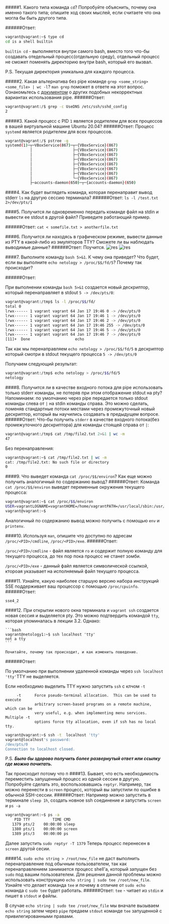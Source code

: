#####1. Какого типа команда `cd`? Попробуйте объяснить, почему она именно такого типа; опишите ход своих мыслей, если считаете что она могла бы быть другого типа.

######Ответ: 
```bash
vagrant@vagrant:~$ type cd
cd is a shell builtin
```
```builtin cd``` - выполняется внутри самого bash, вместо того что-бы
создавать отедельный процесс(отдельную среду), отдельный процесс не сможет
поменять директорию внутри bash, который его вызвал.

P.S. Текущая директория уникальна для каждого процесса.

#####2. Какая альтернатива без pipe команде `grep <some_string> <some_file> | wc -l`? `man grep` поможет в ответе на этот вопрос. Ознакомьтесь с [документом](http://www.smallo.ruhr.de/award.html) о других подобных некорректных вариантах использования pipe.
######Ответ: 
```bash
vagrant@vagrant:/$ grep -c UseDNS /etc/ssh/sshd_config
2

```


#####3. Какой процесс с PID `1` является родителем для всех процессов в вашей виртуальной машине Ubuntu 20.04?
######Ответ:
Процесс ```systemd``` является родителем для всех процессов.

```bash
vagrant@vagrant:/$ pstree -g
systemd(1)─┬─VBoxService(867)─┬─{VBoxService}(867)
           │                  ├─{VBoxService}(867)
           │                  ├─{VBoxService}(867)
           │                  ├─{VBoxService}(867)
           │                  ├─{VBoxService}(867)
           │                  ├─{VBoxService}(867)
           │                  ├─{VBoxService}(867)
           │                  └─{VBoxService}(867)
           ├─accounts-daemon(650)─┬─{accounts-daemon}(650)


```

####4. Как будет выглядеть команда, которая перенаправит вывод stderr `ls` на другую сессию терминала?
######Ответ:
```ls -l /test.txt 2>/dev/pts/1```

####5. Получится ли одновременно передать команде файл на stdin и вывести ее stdout в другой файл? Приведите работающий пример.

######Ответ:
```cat < somefile.txt > anotherfile.txt```

####6. Получится ли находясь в графическом режиме, вывести данные из PTY в какой-либо из эмуляторов TTY? Сможете ли вы наблюдать выводимые данные?
######Ответ:
Поучится.
![res](src/pts.JPG "pts")
![res](src/tty.JPG "pts")

####7. Выполните команду `bash 5>&1`. К чему она приведет? Что будет, если вы выполните `echo netology > /proc/$$/fd/5`? Почему так происходит?

######Ответ:

При выполнении команды ```bash 5>&1``` создается новый дескриптор, 
который перенаправляет в stdout ```5 -> /dev/pts/0```:

```bash
vagrant@vagrant:/tmp$ ls -l /proc/$$/fd/
total 0
lrwx------ 1 vagrant vagrant 64 Jan 17 19:46 0 -> /dev/pts/0
lrwx------ 1 vagrant vagrant 64 Jan 17 19:46 1 -> /dev/pts/0
lrwx------ 1 vagrant vagrant 64 Jan 17 19:46 2 -> /dev/pts/0
lrwx------ 1 vagrant vagrant 64 Jan 17 19:46 255 -> /dev/pts/0
lrwx------ 1 vagrant vagrant 64 Jan 17 19:46 5 -> /dev/pts/0
lrwx------ 1 vagrant vagrant 64 Jan 17 19:46 7 -> /dev/pts/0
[11]+  Done                    echo
```
Так как мы перенаправляем ```echo netology > /proc/$$/fd/5``` в дескриптор  
который смотри в stdout текущего процесса ```5 -> /dev/pts/0```

Получаем следующий результат:

```bash
vagrant@vagrant:/tmp$ echo netology > /proc/$$/fd/5
netology
```
####8. Получится ли в качестве входного потока для pipe использовать только stderr команды, не потеряв при этом отображение stdout на pty? Напоминаем: по умолчанию через pipe передается только stdout команды слева от `|` на stdin команды справа. Это можно сделать, поменяв стандартные потоки местами через промежуточный новый дескриптор, который вы научились создавать в предыдущем вопросе.
######Ответ:
Что-бы получить `stderr` в качестве входного потока(без промежуточного дескриптора) для команды стоящей справа от `|`:

```bash
vagrant@vagrant:/tmp$ cat /tmp/file2.txt 2>&1 | wc -m
47
```
Без перенаправления:
```bash
vagrant@vagrant:~$ cat /tmp/file2.txt | wc -m
cat: /tmp/file2.txt: No such file or directory
0
```

####9. Что выведет команда `cat /proc/$$/environ`? Как еще можно получить аналогичный по содержанию вывод?
######Ответ:
Команда `cat /proc/$$/environ` выведет переменные окружения текущего процесса: 
```bash
vagrant@vagrant:~$ cat /proc/$$/environ
USER=vagrantLOGNAME=vagrantHOME=/home/vagrantPATH=/usr/local/sbin:/usr/local/bin:/usr/sbin:/usr/bin:/sbin:/bin:/usr/games:/usr/local/games:/snap/binSHELL=/bin/bashTERM=xtermXDG_SESSION_ID=3XDG_RUNTIME_DIR=/run/user/1000DBUS_SESSION_BUS_ADDRESS=unix:path=/run/user/1000/busXDG_SESSION_TYPE=ttyXDG_SESSION_CLASS=userMOTD_SHOWN=pamLANG=en_US.UTF-8SSH_CLIENT=10.0.2.2 19065 22SSH_CONNECTION=10.0.2.2 19065 10.0.2.15 22SSH_TTY=/dev/pts/1vagrant@vagrant:~$
vagrant@vagrant:~$

```
Аналогичный по содержанию вывод можно получить с помощью `env` и `printenv`.

####10. Используя `man`, опишите что доступно по адресам `/proc/<PID>/cmdline`, `/proc/<PID>/exe`.
######Ответ:

`/proc/<PID>/cmdline` - файл является `ro` и содержит полную команду для текущего процесса, 
до тех пор пока процесс не станет зомби.

`/proc/<PID>/exe` - данный файл является символической ссылкой, ктороая указывает на исполняемый файл
текущего процесса.

####11. Узнайте, какую наиболее старшую версию набора инструкций SSE поддерживает ваш процессор с помощью `/proc/cpuinfo`.
######Ответ:

`sse4_2`

####12. При открытии нового окна терминала и `vagrant ssh` создается новая сессия и выделяется pty. Это можно подтвердить командой `tty`, которая упоминалась в лекции 3.2. Однако:

    ```bash
	vagrant@netology1:~$ ssh localhost 'tty'
	not a tty
    ```

	Почитайте, почему так происходит, и как изменить поведение.
######Ответ:

По умолчанию при выполнении удаленной команды через `ssh localhost 'tty'`TTY не выделяется.

Если необходимо выделить TTY нужно запустить `ssh` с клчом `-t`
```
     -t      Force pseudo-terminal allocation.  This can be used to execute
             arbitrary screen-based programs on a remote machine, which can be
             very useful, e.g. when implementing menu services.  Multiple -t
             options force tty allocation, even if ssh has no local tty.
```
```bash
vagrant@vagrant:~$ ssh -t  localhost 'tty'
vagrant@localhost's password:
/dev/pts/0
Connection to localhost closed.
```
P.S. ***Было бы здорово получить более развернутый ответ или ссылку где можно почитать.***

Так происходит потому что п
####13. Бывает, что есть необходимость переместить запущенный процесс из одной сессии в другую. Попробуйте сделать это, воспользовавшись `reptyr`. Например, так можно перенести в `screen` процесс, который вы запустили по ошибке в обычной SSH-сессии.
######Ответ:
Например можно запустить в терминале `sleep 1h`, создать новное ssh 
соединение и запустить `screen` и `ps -a`

```bash
vagrant@vagrant:~$ ps -a
    PID TTY          TIME CMD
   1379 pts/2    00:00:00 sleep
   1380 pts/1    00:00:00 screen
   1389 pts/3    00:00:00 ps
```
Далее запустить `sudo reptyr -T 1379`
Теперь процесс перенесен в `screen` другой сесии.


####14. `sudo echo string > /root/new_file` не даст выполнить перенаправление под обычным пользователем, так как перенаправлением занимается процесс shell'а, который запущен без `sudo` под вашим пользователем. Для решения данной проблемы можно использовать конструкцию `echo string | sudo tee /root/new_file`. Узнайте что делает команда `tee` и почему в отличие от `sudo echo` команда с `sudo tee` будет работать.
######Ответ:
`tee` - читает из `stdin` и пишет в `stdout` и файлы.

В случае `echo string | sudo tee /root/new_file` мы вначале вызываем `echo string` затем через `pipe` 
предаем `stdout` команде `tee` запущенной с привилегированными правами.